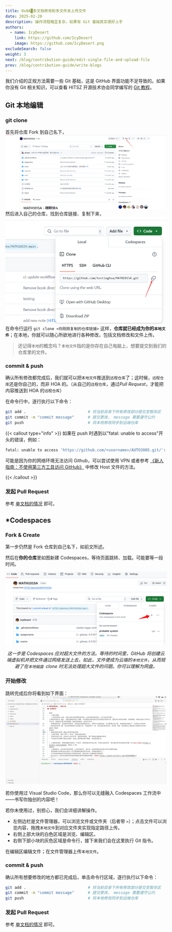 ```yaml
---
title: 0x0A▓多文档修改和多文件夹上传文件
date: 2025-02-20
description: 操作流程略显复杂，如果有 Git 基础其实很好上手
authors:
  - name: IcyDesert
    link: https://github.com/IcyDesert
    image: https://github.com/IcyDesert.png
excludeSearch: false
weight: 3
next: /blog/contribution-guide/edit-single-file-and-upload-file
prev: /blog/contribution-guide/write-blogs
---
```

我们介绍的正规方法需要一些 Git 基础，这是 GitHub 界面功能不足导致的。如果你没有 Git 相关知识，可以查看 HITSZ 开源技术协会同学编写的 [Git 教程](https://wiki.osa.moe/guide-for-beginner/git-tutorial/)。

## Git 本地编辑

### git clone

首先将仓库 Fork 到自己名下，
![](./img/fork-repo-actively.png)
然后进入自己的仓库，找到仓库链接、复制下来，
![](./img/find-git-clone-url.png)
在命令行运行
`git clone <你刚刚复制的仓库链接>`
这样，**仓库就已经成为你的`本地文件`**；在本地，你就可以随心所欲地进行各种修改，包括文档修改和文件上传。

> 还记得`本地`的概念吗？`本地文件`指的是你存在自己电脑上、想要提交到我们的仓库里的文件。

### commit & push

确认所有修改都完成后，我们就可以把`本地文件`推送到`远程仓库`了；这时候，`远程仓库`还是你自己的，而非 HOA 的。（从自己的`远程仓库`，通过*Pull Request*，才能把内容推送到 HOA 的`远程仓库`）

在命令行中，逐行执行以下命令：
```bash
git add .                           # 将当前目录下所有修改部分提交至暂存区
git commit -m "commit message"      # 提交更改， message 需要遵守公约
git push                            # 将本地修改同步到远端仓库
```

{{< callout type="info" >}}
如果在 push 时遇到以"fatal: unable to access"开头的错误，例如：

```bash
fatal: unable to access 'https://github.com/<username>/AUTO3005.git/': OpenSSL SSL_connect: SSL_ERROR_SYSCALL in connection to github.com:443
```

可能是因为你的网络环境无法访问 Github，可以尝试使用 VPN 或者参考 [《新人指南：不使用第三方工具访问 GitHub》](https://hoa.moe/blog/access-github/#3-通过修改-hosts-文件访问-github) 中修改 Host 文件的方法。

{{< /callout >}}

### 发起 Pull Request

参考 [单文档的情况](/blog/contribution-guide/edit-single-file-and-upload-file/#发起-pull-request-1) 即可。

## *Codespaces

### Fork & Create
第一步仍然是 Fork 仓库到自己名下，如前文所述。

然后在**你的仓库**里如图新建 Codespaces，等待页面跳转、加载。可能要等一段时间。

![](./img/create-codespaces.png)
*<center>这一步是 Codespaces 应对超大文件的方法。等待的时间里，GitHub 将创建云端虚拟机并把文件通过网络发送上去，如此，文件便成为云端的`本地文件`，从而规避了在`本地磁盘 `clone 时无法处理超大文件的问题。你可以理解为网盘。</center>*

### 开始修改

跳转完成后你将看到如下界面：
![](./img/codespaces-interface.png)

若你使用过 Visual Studio Code，那么你可以无缝融入 Codespaces 工作流中——书写你独创的内容吧！

若你未使用过，别担心，我们会详细讲解操作。

- 左侧边栏是文件管理器，可以浏览文件或文件夹（后者带 `>`）；点击文件可以浏览内容，拖拽`本地文件`到对应文件夹实现指定路径上传。
- 右侧上部大块的白色区域是浏览、编辑区。
- 右侧下部小块的灰色区域是命令行，接下来我们会在这里执行 Git 指令。

在编辑区编辑文件；在文件管理器上传`本地文件`。

### commit & push
确认所有想要修改的地方都已完成后，单击命令行区域，逐行执行以下命令：
```bash
git add .                           # 将当前目录下所有修改部分提交至暂存区
git commit -m "commit message"      # 提交更改， message 需要遵守公约
git push                            # 将本地修改同步到远端仓库
```

### 发起 Pull Request

参考 [单文档的情况](/blog/contribution-guide/edit-single-file-and-upload-file/#发起-pull-request-1) 即可。

